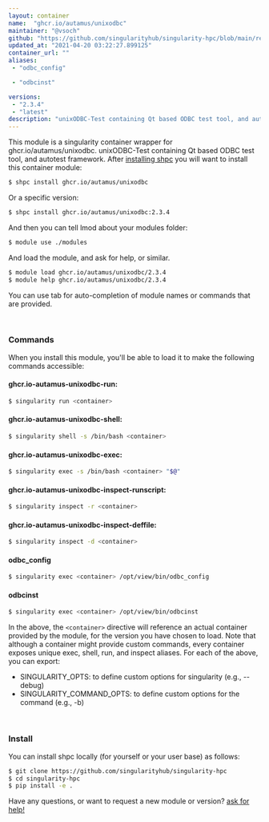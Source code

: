 ```yaml
---
layout: container
name:  "ghcr.io/autamus/unixodbc"
maintainer: "@vsoch"
github: "https://github.com/singularityhub/singularity-hpc/blob/main/registry/ghcr.io/autamus/unixodbc/container.yaml"
updated_at: "2021-04-20 03:22:27.899125"
container_url: ""
aliases:
 - "odbc_config"

 - "odbcinst"

versions:
 - "2.3.4"
 - "latest"
description: "unixODBC-Test containing Qt based ODBC test tool, and autotest framework."
---
```


This module is a singularity container wrapper for ghcr.io/autamus/unixodbc.
unixODBC-Test containing Qt based ODBC test tool, and autotest framework.
After [installing shpc](#install) you will want to install this container module:

```bash
$ shpc install ghcr.io/autamus/unixodbc
```

Or a specific version:

```bash
$ shpc install ghcr.io/autamus/unixodbc:2.3.4
```

And then you can tell lmod about your modules folder:

```bash
$ module use ./modules
```

And load the module, and ask for help, or similar.

```bash
$ module load ghcr.io/autamus/unixodbc/2.3.4
$ module help ghcr.io/autamus/unixodbc/2.3.4
```

You can use tab for auto-completion of module names or commands that are provided.

<br>

### Commands

When you install this module, you'll be able to load it to make the following commands accessible:

#### ghcr.io-autamus-unixodbc-run:

```bash
$ singularity run <container>
```

#### ghcr.io-autamus-unixodbc-shell:

```bash
$ singularity shell -s /bin/bash <container>
```

#### ghcr.io-autamus-unixodbc-exec:

```bash
$ singularity exec -s /bin/bash <container> "$@"
```

#### ghcr.io-autamus-unixodbc-inspect-runscript:

```bash
$ singularity inspect -r <container>
```

#### ghcr.io-autamus-unixodbc-inspect-deffile:

```bash
$ singularity inspect -d <container>
```


#### odbc_config
       
```bash
$ singularity exec <container> /opt/view/bin/odbc_config
```


#### odbcinst
       
```bash
$ singularity exec <container> /opt/view/bin/odbcinst
```



In the above, the `<container>` directive will reference an actual container provided
by the module, for the version you have chosen to load. Note that although a container
might provide custom commands, every container exposes unique exec, shell, run, and
inspect aliases. For each of the above, you can export:

 - SINGULARITY_OPTS: to define custom options for singularity (e.g., --debug)
 - SINGULARITY_COMMAND_OPTS: to define custom options for the command (e.g., -b)

<br>
  
### Install

You can install shpc locally (for yourself or your user base) as follows:

```bash
$ git clone https://github.com/singularityhub/singularity-hpc
$ cd singularity-hpc
$ pip install -e .
```

Have any questions, or want to request a new module or version? [ask for help!](https://github.com/singularityhub/singularity-hpc/issues)